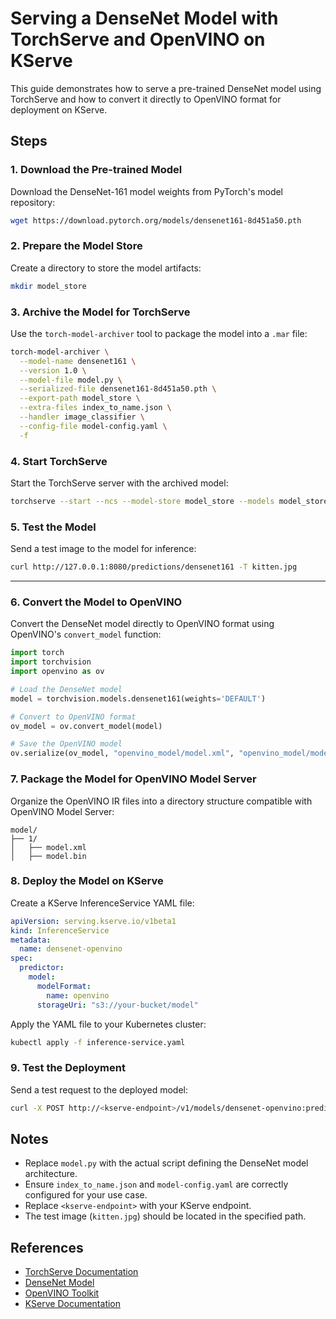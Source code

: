 # Serving a DenseNet Model with TorchServe and OpenVINO on KServe

This guide demonstrates how to serve a pre-trained DenseNet model using TorchServe and how to convert it directly to OpenVINO format for deployment on KServe.

## Steps

### 1. Download the Pre-trained Model
Download the DenseNet-161 model weights from PyTorch's model repository:
```bash
wget https://download.pytorch.org/models/densenet161-8d451a50.pth
```

### 2. Prepare the Model Store
Create a directory to store the model artifacts:
```bash
mkdir model_store
```

### 3. Archive the Model for TorchServe
Use the `torch-model-archiver` tool to package the model into a `.mar` file:
```bash
torch-model-archiver \
  --model-name densenet161 \
  --version 1.0 \
  --model-file model.py \
  --serialized-file densenet161-8d451a50.pth \
  --export-path model_store \
  --extra-files index_to_name.json \
  --handler image_classifier \
  --config-file model-config.yaml \
  -f
```

### 4. Start TorchServe
Start the TorchServe server with the archived model:
```bash
torchserve --start --ncs --model-store model_store --models model_store/densenet161.mar --disable-token-auth --enable-model-api
```

### 5. Test the Model
Send a test image to the model for inference:
```bash
curl http://127.0.0.1:8080/predictions/densenet161 -T kitten.jpg
```

---

### 6. Convert the Model to OpenVINO
Convert the DenseNet model directly to OpenVINO format using OpenVINO's `convert_model` function:
```python
import torch
import torchvision
import openvino as ov

# Load the DenseNet model
model = torchvision.models.densenet161(weights='DEFAULT')

# Convert to OpenVINO format
ov_model = ov.convert_model(model)

# Save the OpenVINO model
ov.serialize(ov_model, "openvino_model/model.xml", "openvino_model/model.bin")
```

### 7. Package the Model for OpenVINO Model Server
Organize the OpenVINO IR files into a directory structure compatible with OpenVINO Model Server:
```
model/
├── 1/
│   ├── model.xml
│   ├── model.bin
```

### 8. Deploy the Model on KServe
Create a KServe InferenceService YAML file:
```yaml
apiVersion: serving.kserve.io/v1beta1
kind: InferenceService
metadata:
  name: densenet-openvino
spec:
  predictor:
    model:
      modelFormat:
        name: openvino
      storageUri: "s3://your-bucket/model"
```

Apply the YAML file to your Kubernetes cluster:
```bash
kubectl apply -f inference-service.yaml
```

### 9. Test the Deployment
Send a test request to the deployed model:
```bash
curl -X POST http://<kserve-endpoint>/v1/models/densenet-openvino:predict -d '{"instances": [[...]]}'
```

## Notes
- Replace `model.py` with the actual script defining the DenseNet model architecture.
- Ensure `index_to_name.json` and `model-config.yaml` are correctly configured for your use case.
- Replace `<kserve-endpoint>` with your KServe endpoint.
- The test image (`kitten.jpg`) should be located in the specified path.

## References
- [TorchServe Documentation](https://pytorch.org/serve/)
- [DenseNet Model](https://pytorch.org/hub/pytorch_vision_densenet/)
- [OpenVINO Toolkit](https://docs.openvino.ai/latest/index.html)
- [KServe Documentation](https://kserve.github.io/)